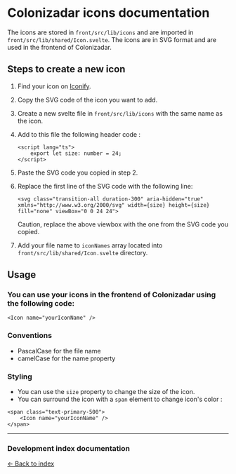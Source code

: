 # Colonizadar icons documentation

The icons are stored in `front/src/lib/icons` and are imported in `front/src/lib/shared/Icon.svelte`.
The icons are in SVG format and are used in the frontend of Colonizadar.

## Steps to create a new icon

1. Find your icon on [Iconify](https://icon-sets.iconify.design/).
2. Copy the SVG code of the icon you want to add.
3. Create a new svelte file in `front/src/lib/icons` with the same name as the icon.
4. Add to this file the following header code :

    ```sveltehtml
    <script lang="ts">
        export let size: number = 24;
    </script>
    ```

5. Paste the SVG code you copied in step 2.
6. Replace the first line of the SVG code with the following line:

    ```sveltehtml
    <svg class="transition-all duration-300" aria-hidden="true" xmlns="http://www.w3.org/2000/svg" width={size} height={size} fill="none" viewBox="0 0 24 24">
    ```
    Caution, replace the above viewbox with the one from the SVG code you copied.

7. Add your file name to `iconNames` array located into `front/src/lib/shared/Icon.svelte` directory.

## Usage

### You can use your icons in the frontend of Colonizadar using the following code:

   ```sveltehtml
   <Icon name="yourIconName" />
   ```

### Conventions

   - PascalCase for the file name
   - camelCase for the name property

### Styling

   - You can use the `size` property to change the size of the icon.
   - You can surround the icon with a `span` element to change icon's color :

   ```sveltehtml
   <span class="text-primary-500">
       <Icon name="yourIconName" />
   </span>
   ```

---

### Development index documentation

[&larr; Back to index](index.md)
